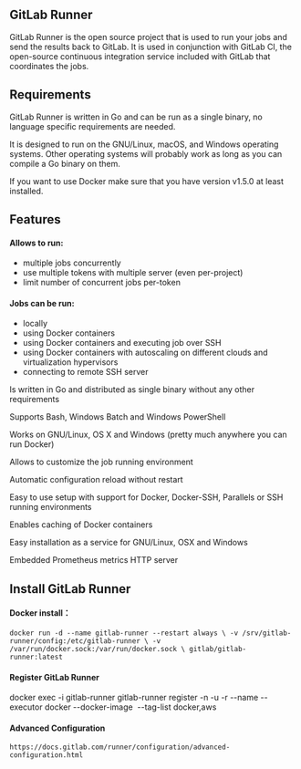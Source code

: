 ## GitLab Runner

GitLab Runner is the open source project that is used to run your jobs and send the results back to GitLab. It is used in conjunction with GitLab CI, the open-source continuous integration service included with GitLab that coordinates the jobs.

## Requirements

GitLab Runner is written in Go and can be run as a single binary, no language specific requirements are needed.

It is designed to run on the GNU/Linux, macOS, and Windows operating systems. Other operating systems will probably work as long as you can compile a Go binary on them.

If you want to use Docker make sure that you have version v1.5.0 at least installed.

 

## Features

####  Allows to run:

- multiple jobs concurrently
- use multiple tokens with multiple server (even per-project)
- limit number of concurrent jobs per-token

#### Jobs can be run:

- locally
- using Docker containers
- using Docker containers and executing job over SSH
- using Docker containers with autoscaling on different clouds and virtualization hypervisors
- connecting to remote SSH server



Is written in Go and distributed as single binary without any other requirements

Supports Bash, Windows Batch and Windows PowerShell

Works on GNU/Linux, OS X and Windows (pretty much anywhere you can run Docker)

Allows to customize the job running environment

Automatic configuration reload without restart

Easy to use setup with support for Docker, Docker-SSH, Parallels or SSH running environments

Enables caching of Docker containers

Easy installation as a service for GNU/Linux, OSX and Windows

Embedded Prometheus metrics HTTP server

 

## Install GitLab Runner

#### Docker install：

	docker run -d --name gitlab-runner --restart always \ -v /srv/gitlab-runner/config:/etc/gitlab-runner \ -v /var/run/docker.sock:/var/run/docker.sock \ gitlab/gitlab-runner:latest



#### Register GitLab Runner

docker exec -i gitlab-runner gitlab-runner register -n -u <gitlab url> -r <gitlab runner token> --name <runner name> --executor docker --docker-image <image> --tag-list docker,aws

#### Advanced Configuration

	https://docs.gitlab.com/runner/configuration/advanced-configuration.html

